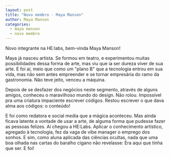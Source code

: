 ```yaml
---
layout: post
title: "Novo membro - Maya Manson"
author: Maya Manson
categories:
  - maya manson
  - novo membro
---
```


Novo integrante na HE:labs, bem-vinda Maya Manson!

<!--more-->

Maya já nasceu artista. Se formou em teatro, e experimentou muitas possibilidades dessa forma de arte, mas viu que ia ser dureza viver de sua arte. E foi aí, meio que como um "plano B" que a tecnologia entrou em sua vida, mas não sem antes empreender e se tornar empresária do ramo da gastronomia. Não teve jeito, venceu a máquina. 

Depois de se desfazer dos negócios neste segmento, através de alguns amigos, conheceu o maravilhoso mundo do design. Não rolou. Impossível pra uma criatura impaciente escrever códigos. Restou escrever o que dava alma aos códigos: o conteúdo! 

E foi como redatora e social media que a mágica aconteceu. Mas ainda ficava latente a vontade de usar a arte, de alguma forma que pudesse fazer as pessoas felizes. Aí chegou a HE:Labs. Aplicar o conhecimento artístico, agregado à tecnologia, fez da vaga de vibe manager o emprego dos sonhos. E sim, como aluna aplicada das ciências ocultas, nada que uma boa olhada nas cartas do baralho cigano não revelasse: Era aqui que tinha que ser. E foi!